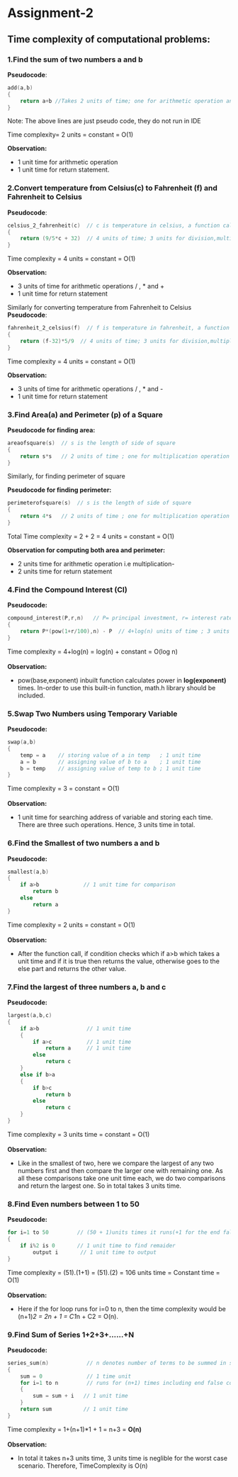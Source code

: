 # Assignment-2

## Time complexity of computational problems:

### __1.Find the sum of two numbers a and b__

__Pseudocode__:
```c
add(a,b)
{
    return a+b //Takes 2 units of time; one for arithmetic operation and another for returning the added value
}
```
Note: The above lines are just pseudo code, they do not run in IDE<br>

Time complexity= 2 units = constant = O(1)<br>

__Observation:__<br> 
* 1 unit time for arithmetic operation<br> 
* 1 unit time for return statement.

### __2.Convert temperature from Celsius(c) to Fahrenheit (f) and Fahrenheit to Celsius__

__Pseudocode__:
```c
celsius_2_fahrenheit(c)  // c is temperature in celsius, a function call
{
    return (9/5*c + 32)  // 4 units of time; 3 units for division,multiplication and addition invovled in computation and 1 unit for return statement
}
```
Time complexity = 4 units = constant = O(1)<br>

__Observation:__<br> 
* 3 units of time for arithmetic operations / , * and + <br> 
* 1 unit time for return statement<br>

Similarly for converting temperature from Fahrenheit to Celsius<br>
__Pseudocode__:
```c
fahrenheit_2_celsius(f)  // f is temperature in fahrenheit, a function call
{
    return (f-32)*5/9  // 4 units of time; 3 units for division,multiplication and subtraction invovled in computation and 1 unit for return statement
}
```
Time complexity = 4 units = constant = O(1)<br>

__Observation:__<br> 
* 3 units of time for arithmetic operations / , * and - <br> 
* 1 unit time for return statement<br>

### __3.Find Area(a) and Perimeter (p) of a Square__ 

__Pseudocode for finding area:__
```c
areaofsquare(s)  // s is the length of side of square
{
    return s*s   // 2 units of time ; one for multiplication operation and another for return statement
}
```

Similarly, for finding perimeter of square

__Pseudocode for finding perimeter:__
```c
perimeterofsquare(s)  // s is the length of side of square
{
    return 4*s   // 2 units of time ; one for multiplication operation and another for return statement
}
```
Total Time complexity = 2 + 2 = 4 units = constant = O(1)<br>

__Observation for computing both area and perimeter:__<br> 
* 2 units time for arithmetic operation i.e multiplication- 
* 2 units time for return statement<br>

### __4.Find the Compound Interest (CI)__

__Pseudocode:__
```c
compound_interest(P,r,n)   // P= principal investment, r= interest rate, n= no: of compoundings a year
{
    return P*(pow(1+r/100),n) - P  // 4+log(n) units of time ; 3 units time for /,*,+ opeartions; log(n) time for power function pow; 1 unit time for return statement
}
```
Time complexity = 4+log(n) = log(n) + constant = O(log n)<br><br>
__Observation:__
* pow(base,exponent) inbuilt function calculates power in __log(exponent)__ times. In-order to use this built-in function, math.h library should be included.<br>

### __5.Swap Two Numbers using Temporary Variable__

__Pseudocode:__
```c
swap(a,b)
{
    temp = a    // storing value of a in temp   ; 1 unit time
    a = b       // assigning value of b to a    ; 1 unit time
    b = temp    // assigning value of temp to b ; 1 unit time 
}
```
Time complexity = 3 = constant = O(1)<br><br>
__Observation:__
* 1 unit time for searching address of variable and storing each time. There are three such operations. Hence, 3 units time in total.<br>

### __6.Find the Smallest of two numbers a and b__

__Pseudocode:__
```c
smallest(a,b)
{
    if a>b              // 1 unit time for comparison
        return b       
    else
        return a        
}
```
Time complexity = 2 units = constant = O(1)<br><br>
__Observation:__
* After the function call, if condition checks which if a>b which takes a unit time and if it is true then returns the value, otherwise goes to the else part and returns the other value.<br>

### __7.Find the largest of three numbers a, b and c__

__Pseudocode:__
```c
largest(a,b,c)
{
    if a>b               // 1 unit time
    {
        if a>c           // 1 unit time 
            return a     // 1 unit time
        else
            return c
    }
    else if b>a
    {
        if b>c
            return b
        else
            return c
    }
}
```
Time complexity = 3 units time = constant = O(1)<br><br>
__Observation:__
* Like in the smallest of two, here we compare the largest of any two numbers first and then compare the larger one with remaining one. As all these comparisons take one unit time each, we do two comparisons and return the largest one. So in total takes 3 units time.

### __8.Find Even numbers between 1 to 50__

__Pseudocode:__
```c
for i=1 to 50         // (50 + 1)units times it runs(+1 for the end false condition)
{
    if i%2 is 0       // 1 unit time to find remaider
        output i       // 1 unit time to output
}
```
Time complexity = (51).(1+1) = (51).(2) = 106 units time = Constant time = O(1)<br><br>
__Observation:__
* Here if the for loop runs for i=0 to n, then the time complexity would be (n+1)*2 = 2n + 1 = C1*n + C2 = O(n).

### __9.Find Sum of Series 1+2+3+…...+N__

__Pseudocode:__
```c
series_sum(n)            // n denotes number of terms to be summed in series
{
    sum = 0              // 1 time unit
    for i=1 to n         // runs for (n+1) times including end false condition
    {
        sum = sum + i   // 1 unit time
    }
    return sum          // 1 unit time
}
```
Time complexity = 1+(n+1)*1 + 1 = n+3 = __O(n)__<br><br>
__Observation:__
* In total it takes n+3 units time, 3 units time is neglible for the worst case scenario. Therefore, TimeComplexity is O(n)
